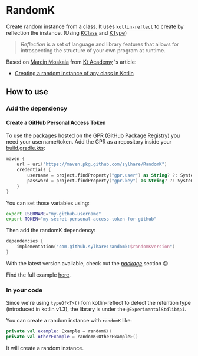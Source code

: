 # RandomK

Create random instance from a class. It
uses [`kotlin-reflect`](https://kotlinlang.org/docs/reflection.html#class-references)
to create by reflection the instance. (Using [KClass](https://kotlinlang.org/docs/reflection.html#class-references)
and [KType](https://kotlinlang.org/api/latest/jvm/stdlib/kotlin.reflect/-k-type/))

> _Reflection_ is a set of language and library features that allows for introspecting the structure of your own program at runtime.

Based on [Marcin Moskala](https://github.com/MarcinMoskala) from [Kt Academy](https://kt.academy/) 's article:

- [Creating a random instance of any class in Kotlin](https://blog.kotlin-academy.com/creating-a-random-instance-of-any-class-in-kotlin-b6168655b64a)

## How to use

### Add the dependency

#### Create a GitHub Personal Access Token

To use the packages hosted on the GPR (GitHub Package Registry) you need your username/token. Add the GPR as a
repository inside your [build.gradle.kts](Example/build.gradle.kts):

```kotlin
maven {
    url = uri("https://maven.pkg.github.com/sylhare/RandomK")
    credentials {
        username = project.findProperty("gpr.user") as String? ?: System.getenv("USERNAME")
        password = project.findProperty("gpr.key") as String? ?: System.getenv("TOKEN")
    }
}
```

You can set those variables using:

```bash
export USERNAME="my-github-username"
export TOKEN="my-secret-personal-access-token-for-github"
```

Then add the randomK dependency:

```kotlin
dependencies {
    implementation("com.github.sylhare:randomk:$randomKVersion")
}
```

With the latest version available, check out the [_package_](https://github.com/sylhare/RandomK/packages/978387) section
😉

Find the full example [here](Example).

### In your code

Since we're using `typeOf<T>()` fom kotlin-reflect to detect the retention type (introduced in kotlin v1.3), the library
is under the `@ExperimentalStdlibApi`.

You can create a random instance with `randomK` like:

```kotlin
private val example: Example = randomK()
private val otherExample = randomK<OtherExample>()
```

It will create a random instance.
